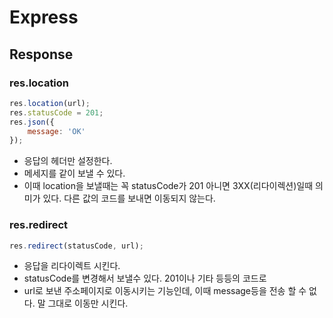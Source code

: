 # Express

## Response

### res.location
```js
res.location(url);
res.statusCode = 201;
res.json({
	message: 'OK'
});
```
- 응답의 헤더만 설정한다.
- 메세지를 같이 보낼 수 있다.
- 이때 location을 보낼때는 꼭 statusCode가 201 아니면 3XX(리다이렉션)일때 의미가 있다. 다른 값의 코드를 보내면 이동되지 않는다.
### res.redirect
```js
res.redirect(statusCode, url);
```
- 응답을 리다이렉트 시킨다.
- statusCode를 변경해서 보낼수 있다. 201이나 기타 등등의 코드로
- url로 보낸 주소페이지로 이동시키는 기능인데, 이때 message등을 전송 할 수 없다. 말 그대로 이동만 시킨다.